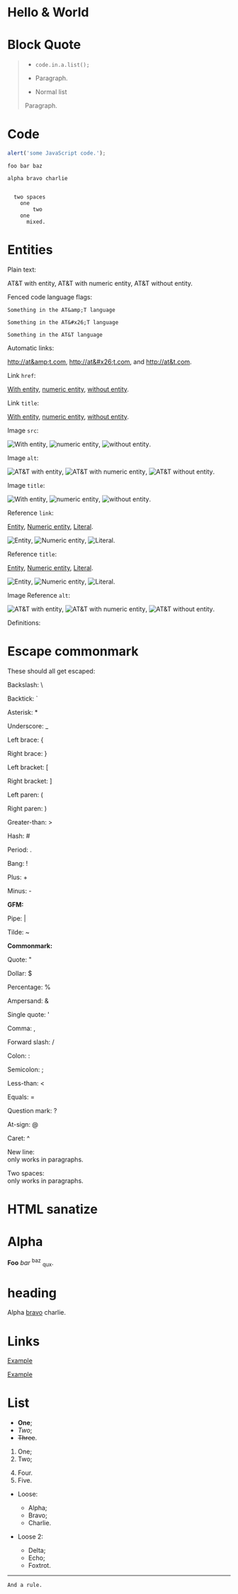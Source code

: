 # Hello & World

# Block Quote

>   *     code.in.a.list();
>
>   *    Paragraph.
>
>   * Normal list
>
>   Paragraph.


# Code

```js
alert('some JavaScript code.');
```

```
foo bar baz
```

    alpha bravo charlie

```empty
```

```tabs
  two spaces
	one
		two
	one
	  mixed.
```

# Entities

Plain text:

AT&amp;T with entity, AT&#x26;T with numeric entity, AT&T without entity.

Fenced code language flags:

```AT&amp;T
Something in the AT&amp;T language
```

```AT&#x26;T
Something in the AT&#x26;T language
```

```AT&T
Something in the AT&T language
```

Automatic links:

<http://at&amp;t.com>, <http://at&#x26;t.com>, and <http://at&t.com>.

Link `href`:

[With entity](http://at&amp;t.com), [numeric entity](http://at&#x26;t.com), [without entity](http://at&t.com).

Link `title`:

[With entity](http://att.com "AT&amp;T"), [numeric entity](http://att.com "AT&#x26;T"), [without entity](http://example.com "AT&T").

Image `src`:

![With entity](http://at&amp;t.com/fav.ico), ![numeric entity](http://at&#x26;t.com/fav.ico), ![without entity](http://at&t.com/fav.ico).

Image `alt`:

![AT&amp;T with entity](http://att.com/fav.ico), ![AT&#x26;T with numeric entity](http://att.com/fav.ico), ![AT&T without entity](http://att.com/fav.ico).

Image `title`:

![With entity](http://att.com/fav.ico "AT&amp;T"), ![numeric entity](http://att.com/fav.ico "AT&#x26;T"), ![without entity](http://att.com/fav.ico "AT&T").

Reference `link`:

[Entity][entity], [Numeric entity][numeric-entity], [Literal][literal].

![Entity][entity], ![Numeric entity][numeric-entity], ![Literal][literal].

Reference `title`:

[Entity][title-entity], [Numeric entity][title-numeric-entity], [Literal][title-literal].

![Entity][title-entity], ![Numeric entity][title-numeric-entity], ![Literal][title-literal].

Image Reference `alt`:

![AT&amp;T with entity][reference], ![AT&#x26;T with numeric entity][reference], ![AT&T without entity][reference].

Definitions:

[reference]: http://at&t.com/fav.ico "AT&T favicon"

[entity]: http://at&amp;t.com/fav.ico "ATT favicon"
[numeric-entity]: http://at&#x26;t.com/fav.ico "ATT favicon"
[literal]: http://at&t.com/fav.ico "ATT favicon"

[title-entity]: http://at&t.com/fav.ico "AT&amp;T favicon"
[title-numeric-entity]: http://at&t.com/fav.ico "AT&#x26;T favicon"
[title-literal]: http://at&t.com/fav.ico "AT&T favicon"

# Escape commonmark

These should all get escaped:

Backslash: \\

Backtick: \`

Asterisk: \*

Underscore: \_

Left brace: \{

Right brace: \}

Left bracket: \[

Right bracket: \]

Left paren: \(

Right paren: \)

Greater-than: \>

Hash: \#

Period: \.

Bang: \!

Plus: \+

Minus: \-

**GFM:**

Pipe: \|

Tilde: \~

**Commonmark:**

Quote: \"

Dollar: \$

Percentage: \%

Ampersand: \&

Single quote: \'

Comma: \,

Forward slash: \/

Colon: \:

Semicolon: \;

Less-than: \<

Equals: \=

Question mark: \?

At-sign: \@

Caret: \^

New line: \
only works in paragraphs.

Two spaces:  
only works in paragraphs.

# HTML sanatize

<h1>Alpha</h1>

<strong>Foo</strong> <em>bar</em> <sup>baz</sup> <sub>qux</sub>.

# heading

Alpha [bravo](javascript:alert(1)) charlie.

# Links

[Example](http://example.com "Example Link")

[Example](http://example.com)

[](http://example.com)

[](<> "Example Link")

[](<>)

[]()

# List

*   **One**;
*   _Two_;
*   ~~Three~~.

1. One;
2. Two;

<!--  -->

4. Four.
5. Five.

*   Loose:

    -   Alpha;
    -   Bravo;
    -   Charlie.

*   Loose 2:

    +   Delta;
    +   Echo;
    +   Foxtrot.

*   ***

    And a rule.